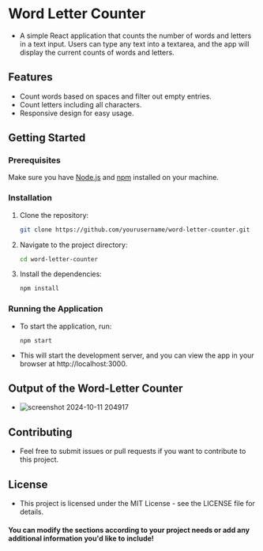 # Word Letter Counter
- A simple React application that counts the number of words and letters in a text input. Users can type any text into a textarea, and the app will display the current counts of words and letters.

## Features

- Count words based on spaces and filter out empty entries.
- Count letters including all characters.
- Responsive design for easy usage.

## Getting Started

### Prerequisites

Make sure you have [Node.js](https://nodejs.org/) and [npm](https://www.npmjs.com/) installed on your machine.

### Installation

1. Clone the repository:

   ```bash
   git clone https://github.com/yourusername/word-letter-counter.git
2. Navigate to the project directory:

   ```bash
   cd word-letter-counter
3. Install the dependencies:

   ```bash
   npm install
   
### Running the Application
- To start the application, run:
    ```
    npm start
- This will start the development server, and you can view the app in your browser at http://localhost:3000.
  
## Output of the Word-Letter Counter
- ![screenshot 2024-10-11 204917](https://github.com/user-attachments/assets/90576d1e-347a-40e6-9539-212fe3b17432)
## Contributing
- Feel free to submit issues or pull requests if you want to contribute to this project.

## License
- This project is licensed under the MIT License - see the LICENSE file for details.

#### You can modify the sections according to your project needs or add any additional information you'd like to include!
